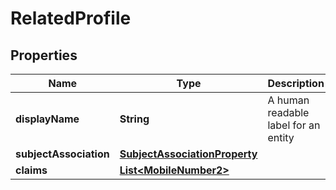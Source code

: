 

# RelatedProfile


## Properties

| Name | Type | Description | Notes |
|------------ | ------------- | ------------- | -------------|
|**displayName** | **String** | A human readable label for an entity |  |
|**subjectAssociation** | [**SubjectAssociationProperty**](SubjectAssociationProperty.md) |  |  |
|**claims** | [**List&lt;MobileNumber2&gt;**](MobileNumber2.md) |  |  |



